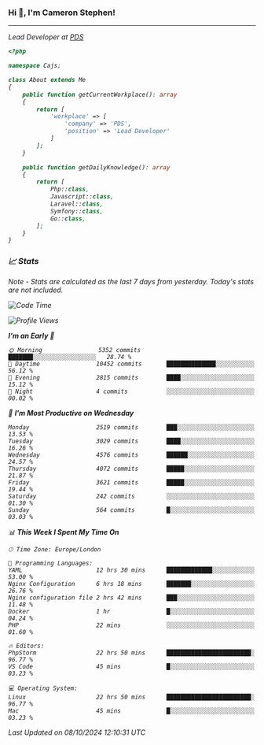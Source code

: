 ### Hi 👋, I'm Cameron Stephen!
<hr>
<p><em>Lead Developer at <a href="https://prindatasolutions.co.uk">PDS</a></p>


```php
<?php

namespace Cajs;

class About extends Me
{
    public function getCurrentWorkplace(): array
    {
        return [
            'workplace' => [
                'company' => 'PDS',
                'position' => 'Lead Developer'
            ]
        ];
    }

    public function getDailyKnowledge(): array
    {
        return [
            Php::class,
            Javascript::class,
            Laravel::class,
            Symfony::class,
            Go::class,
        ];
    }
}
```

### 📈 Stats
<p><em>Note - Stats are calculated as the last 7 days from yesterday. Today's stats are not included.</em></p>


<!--START_SECTION:waka-->
![Code Time](http://img.shields.io/badge/Code%20Time-3%2C999%20hrs%2013%20mins-blue)

![Profile Views](http://img.shields.io/badge/Profile%20Views-0-blue)

**I'm an Early 🐤** 

```text
🌞 Morning                5352 commits        ███████░░░░░░░░░░░░░░░░░░   28.74 % 
🌆 Daytime                10452 commits       ██████████████░░░░░░░░░░░   56.12 % 
🌃 Evening                2815 commits        ████░░░░░░░░░░░░░░░░░░░░░   15.12 % 
🌙 Night                  4 commits           ░░░░░░░░░░░░░░░░░░░░░░░░░   00.02 % 
```
📅 **I'm Most Productive on Wednesday** 

```text
Monday                   2519 commits        ███░░░░░░░░░░░░░░░░░░░░░░   13.53 % 
Tuesday                  3029 commits        ████░░░░░░░░░░░░░░░░░░░░░   16.26 % 
Wednesday                4576 commits        ██████░░░░░░░░░░░░░░░░░░░   24.57 % 
Thursday                 4072 commits        █████░░░░░░░░░░░░░░░░░░░░   21.87 % 
Friday                   3621 commits        █████░░░░░░░░░░░░░░░░░░░░   19.44 % 
Saturday                 242 commits         ░░░░░░░░░░░░░░░░░░░░░░░░░   01.30 % 
Sunday                   564 commits         █░░░░░░░░░░░░░░░░░░░░░░░░   03.03 % 
```


📊 **This Week I Spent My Time On** 

```text
🕑︎ Time Zone: Europe/London

💬 Programming Languages: 
YAML                     12 hrs 30 mins      █████████████░░░░░░░░░░░░   53.00 % 
Nginx Configuration      6 hrs 18 mins       ███████░░░░░░░░░░░░░░░░░░   26.76 % 
Nginx configuration file 2 hrs 42 mins       ███░░░░░░░░░░░░░░░░░░░░░░   11.48 % 
Docker                   1 hr                █░░░░░░░░░░░░░░░░░░░░░░░░   04.24 % 
PHP                      22 mins             ░░░░░░░░░░░░░░░░░░░░░░░░░   01.60 % 

🔥 Editors: 
PhpStorm                 22 hrs 50 mins      ████████████████████████░   96.77 % 
VS Code                  45 mins             █░░░░░░░░░░░░░░░░░░░░░░░░   03.23 % 

💻 Operating System: 
Linux                    22 hrs 50 mins      ████████████████████████░   96.77 % 
Mac                      45 mins             █░░░░░░░░░░░░░░░░░░░░░░░░   03.23 % 
```


 Last Updated on 08/10/2024 12:10:31 UTC
<!--END_SECTION:waka-->
